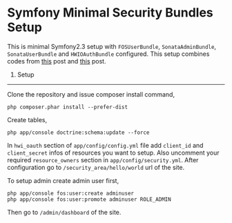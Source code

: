 Symfony Minimal Security Bundles Setup
======================================

This is minimal Symfony2.3 setup with `FOSUserBundle`, `SonataAdminBundle`, `SonataUserBundle` and `HWIOAuthBundle` configured. This setup combines codes from [this](http://m2mdas.github.io/blog/2013/11/18/integrate-fosuserbundle-and-sonatauserbundle-easily/) post and [this](http://m2mdas.github.io/blog/2013/11/21/integrate-hwioauthbundle-with-fosuserbundle/) post.

1) Setup
----------------------------------

Clone the repository and issue composer install command,

    php composer.phar install --prefer-dist

Create tables,

    php app/console doctrine:schema:update --force

In `hwi_oauth` section of `app/config/config.yml` file add  `client_id` and `client_secret` infos of resources you want to setup. Also uncomment your required `resource_owners` section in `app/config/security.yml`. After configuration go to `/security_area/hello/world` url of the site.

To setup admin create admin user first,

    php app/console fos:user:create adminuser
    php app/console fos:user:promote adminuser ROLE_ADMIN

Then go to `/admin/dashboard` of the site.
